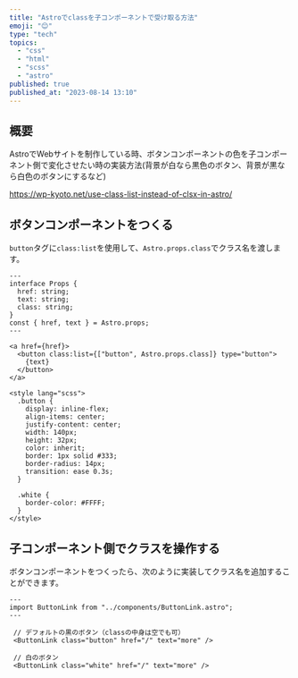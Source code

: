 ```yaml
---
title: "Astroでclassを子コンポーネントで受け取る方法"
emoji: "😊"
type: "tech"
topics:
  - "css"
  - "html"
  - "scss"
  - "astro"
published: true
published_at: "2023-08-14 13:10"
---
```


## 概要
AstroでWebサイトを制作している時、ボタンコンポーネントの色を子コンポーネント側で変化させたい時の実装方法(背景が白なら黒色のボタン、背景が黒なら白色のボタンにするなど)

https://wp-kyoto.net/use-class-list-instead-of-clsx-in-astro/

## ボタンコンポーネントをつくる
`button`タグに`class:list`を使用して、`Astro.props.class`でクラス名を渡します。

```astro:ButtonLink.astro
---
interface Props {
  href: string;
  text: string;
  class: string;
}
const { href, text } = Astro.props;
---

<a href={href}>
  <button class:list={["button", Astro.props.class]} type="button">
    {text}
  </button>
</a>

<style lang="scss">
  .button {
    display: inline-flex;
    align-items: center;
    justify-content: center;
    width: 140px;
    height: 32px;
    color: inherit;
    border: 1px solid #333;
    border-radius: 14px;
    transition: ease 0.3s;
  }

  .white {
    border-color: #FFFF;
  }
</style>
```

## 子コンポーネント側でクラスを操作する
ボタンコンポーネントをつくったら、次のように実装してクラス名を追加することができます。

```astro:index.astro
---
import ButtonLink from "../components/ButtonLink.astro";
---

 // デフォルトの黒のボタン（classの中身は空でも可）
 <ButtonLink class="button" href="/" text="more" />

 // 白のボタン
 <ButtonLink class="white" href="/" text="more" />
```

